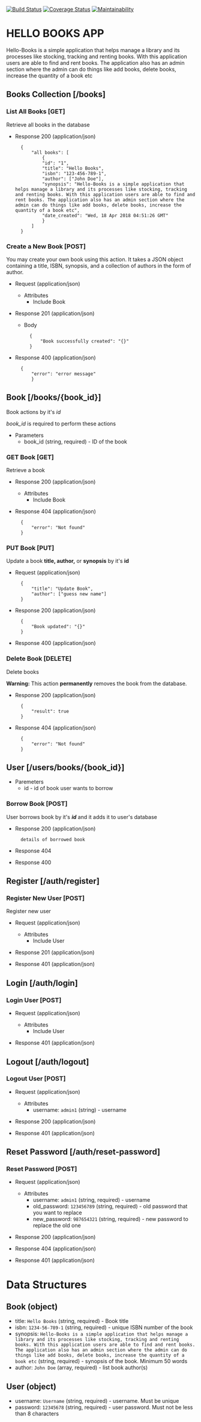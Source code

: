 [![Build Status](https://travis-ci.org/Nerldy/hello_books_REST_API.svg?branch=master)](https://travis-ci.org/Nerldy/hello_books_REST_API)
[![Coverage Status](https://coveralls.io/repos/github/Nerldy/hello_books_REST_API/badge.svg?branch=master)](https://coveralls.io/github/Nerldy/hello_books_REST_API?branch=master)
[![Maintainability](https://api.codeclimate.com/v1/badges/87e75c4187bfa5f7212f/maintainability)](https://codeclimate.com/github/Nerldy/hello_books_REST_API/maintainability)

# HELLO BOOKS APP
Hello-Books is a simple application that helps manage a library and its processes like stocking, tracking and renting books. With this application users are able to find and rent books. The application also has an admin section where the admin can do things like add books, delete books, increase the quantity of a book etc

## Books Collection [/books]

### List All Books [GET]
Retrieve all books in the database

+ Response 200 (application/json)

        {
            "all books": [
                {
                "id": "1",
                "title": "Hello Books",
                "isbn": "123-456-789-1",
                "author": ["John Doe"],
                "synopsis": "Hello-Books is a simple application that helps manage a library and its processes like stocking, tracking and renting books. With this application users are able to find and rent books. The application also has an admin section where the admin can do things like add books, delete books, increase the quantity of a book etc",
                "date_created": "Wed, 18 Apr 2018 04:51:26 GMT"
                }
            ]
        }
### Create a New Book [POST]

You may create your own book using this action. It takes a JSON
object containing a title, ISBN, synopsis, and a collection of authors in the
form of author.

+ Request (application/json)

    + Attributes
        - Include Book

+ Response 201 (application/json)

    + Body

            {
                "Book successfully created": "{}"
            }

+ Response 400 (application/json)

        {
            "error": "error message"
            }

## Book [/books/{book_id}]
Book actions by it's *id*

*book_id* is required to perform these actions

+ Parameters
    + book_id (string, required) - ID of the book

### GET Book [GET]
Retrieve a book

+ Response 200 (application/json)

    + Attributes
        - Include Book

+ Response 404 (application/json)

        {
            "error": "Not found"
        }

### PUT Book [PUT]
Update a book **title, author,** or **synopsis** by it's **id**

+ Request (application/json)

        {
            "title": "Update Book",
            "author": ["guess new name"]
        }

+ Response 200 (application/json)

        {
            "Book updated": "{}"
        }

+ Response 400 (application/json)

### Delete Book [DELETE]
Delete books

**Warning:** This action **permanently** removes the book from the database.



+ Response 200 (application/json)

        {
            "result": true
        }

+ Response 404 (application/json)

        {
            "error": "Not found"
        }

## User [/users/books/{book_id}]

+ Paremeters
    + id - id of book user wants to borrow

### Borrow Book [POST]
User borrows book by it's ***id*** and it adds it to user's database

+ Response 200 (application/json)

        details of borrowed book

+ Response 404

+ Response 400


## Register [/auth/register]

### Register New User [POST]
Register new user

+ Request (application/json)

    + Attributes
        - Include User

+ Response 201 (application/json)

+ Response 401 (application/json)


## Login [/auth/login]

### Login User [POST]

+ Request (application/json)

    + Attributes
        - Include User

+ Response 401 (application/json)


## Logout [/auth/logout]

### Logout User [POST]

+ Request (application/json)
    + Attributes
        + username: `admin1` (string) - username

+ Response 200 (application/json)

+ Response 401 (application/json)


## Reset Password [/auth/reset-password]

### Reset Password [POST]

+ Request (application/json)
    + Attributes
        + username: `admin1` (string, required) - username
        + old_password: `123456789` (string, required) - old password that you want to replace
        + new_password: `987654321` (string, required) - new password to replace the old one

+ Response 200 (application/json)

+ Response 404 (application/json)

+ Response 401 (application/json)






# Data Structures

## Book (object)

+ title: `Hello Books` (string, required) - Book title
+ isbn: `1234-56-789-1` (string, required) - unique ISBN number of the book
+ synopsis: `Hello-Books is a simple application that helps manage a library and its processes like stocking, tracking and renting books. With this application users are able to find and rent books. The application also has an admin section where the admin can do things like add books, delete books, increase the quantity of a book etc` (string, required) - synopsis of the book. Minimum 50 words
+ author: `John Doe` (array, required) - list book author(s)


## User (object)

+ username: `Username` (string, required) - username. Must be unique
+ password: `12345678` (string, required) - user password. Must not be less than 8  characters